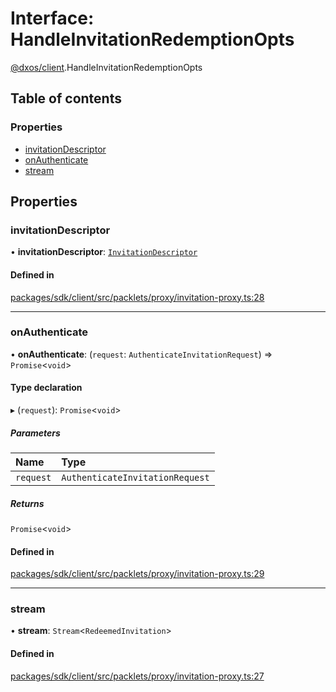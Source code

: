 # Interface: HandleInvitationRedemptionOpts

[@dxos/client](../modules/dxos_client.md).HandleInvitationRedemptionOpts

## Table of contents

### Properties

- [invitationDescriptor](dxos_client.HandleInvitationRedemptionOpts.md#invitationdescriptor)
- [onAuthenticate](dxos_client.HandleInvitationRedemptionOpts.md#onauthenticate)
- [stream](dxos_client.HandleInvitationRedemptionOpts.md#stream)

## Properties

### invitationDescriptor

• **invitationDescriptor**: [`InvitationDescriptor`](../classes/dxos_client.InvitationDescriptor.md)

#### Defined in

[packages/sdk/client/src/packlets/proxy/invitation-proxy.ts:28](https://github.com/dxos/dxos/blob/32ae9b579/packages/sdk/client/src/packlets/proxy/invitation-proxy.ts#L28)

___

### onAuthenticate

• **onAuthenticate**: (`request`: `AuthenticateInvitationRequest`) => `Promise`<`void`\>

#### Type declaration

▸ (`request`): `Promise`<`void`\>

##### Parameters

| Name | Type |
| :------ | :------ |
| `request` | `AuthenticateInvitationRequest` |

##### Returns

`Promise`<`void`\>

#### Defined in

[packages/sdk/client/src/packlets/proxy/invitation-proxy.ts:29](https://github.com/dxos/dxos/blob/32ae9b579/packages/sdk/client/src/packlets/proxy/invitation-proxy.ts#L29)

___

### stream

• **stream**: `Stream`<`RedeemedInvitation`\>

#### Defined in

[packages/sdk/client/src/packlets/proxy/invitation-proxy.ts:27](https://github.com/dxos/dxos/blob/32ae9b579/packages/sdk/client/src/packlets/proxy/invitation-proxy.ts#L27)

